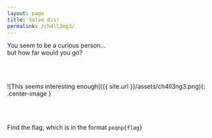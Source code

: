 ```yaml
---
layout: page
title: Solve dis!
permalink: /ch4ll3ng3/
---
```


You seem to be a curious person...
<br/>
but how far would you go?

<br/>
<br/>

![This seems interesting enough]({{ site.url }}/assets/ch4ll3ng3.png){: .center-image }

<br/>
<br/>

Find the flag, which is in the format `peqnp{flag}`


<!-- Sorry, nothing here! But that image seems to hide something... -->

